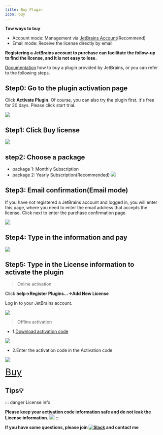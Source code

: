 ```yaml
---
title: Buy Plugin
icon: buy
---
```


<Badge text="❤️Thanks for supporting the original, support official edition.❤️" type="tip" vertical="middle"/>

**Tow ways to buy**

- Account mode: Management via [JetBrains Account](https://account.jetbrains.com/licenses)(Recommend)
- Email mode: Receive the license directly by email

[comment]: <> (- License server mode: <Badge text="Not support" type="danger" vertical="middle"/>)

**Registering a JetBrains account to purchase can facilitate the follow-up to find the license, and it is not easy to lose.**

[Documentation](https://plugins.jetbrains.com/docs/marketplace/how-to-buy-a-plugin.html) how to buy a plugin provided by JetBrains, or you can refer to the following steps.

## Step0: Go to the plugin activation page

Click **Activate Plugin**. Of course, you can also try the plugin first. It's free for 30 days. Please click start trial.

![](/img/buy/activate_en.png)

## Step1: Click Buy license

![](/img/buy/step1.png)

## step2: Choose a package

- package 1: Monthly Subscription
- package 2: Yearly Subscription(Recommended)
  ![](/img/buy/step2.png)

## Step3: Email confirmation(Email mode)

If you have not registered a JetBrains account and logged in, you will enter this page, where you need to enter the email address that accepts the license.
Click next to enter the purchase confirmation page.

![](/img/buy/step3.png)

## Step4: Type in the information and pay

![](/img/buy/step4.png)

## Step5: Type in the License information to activate the plugin

> Online activation

Click **help->Register Plugins...->Add New License**

Log in to your JetBrains account.

![](/img/buy/step5.png)

> Offline activation

- 1.[Download activation code](https://account.jetbrains.com/licenses)

![](/img/buy/offlineCodeDownload.png)

- 2.Enter the activation code in the Activation code

![](/img/buy/offline.png)

<a href="https://plugins.jetbrains.com/plugin/16988-restful-fast-request/pricing" style="font-size:30px;"><i class="icon iconfont icon-buy" style="font-size:30px"></i>Buy</a>

## Tips💡

::: danger License info

**Please keep your activation code information safe and do not leak the License information.**
![](/img/buy/accountLicense.png)
:::

**If you have some questions, please join [![Slack](https://img.shields.io/static/v1?label=Slack&message=Restful%20Fast%20Request&logo=slack&color=38B580)](https://join.slack.com/t/restfulfastrequest/shared_invite/zt-1we57vum8-TALhTHI2uNmPF2bx1NDyWw) and contact me**
